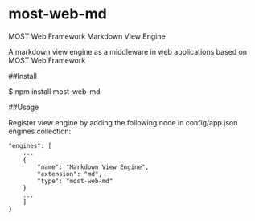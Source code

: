 most-web-md
===========

MOST Web Framework Markdown View Engine

A markdown view engine as a middleware in web applications based on MOST Web Framework

##Install

$ npm install most-web-md

##Usage

Register view engine by adding the following node in config/app.json engines collection:

    "engines": [
        ...
        {
            "name": "Markdown View Engine",
            "extension": "md",
            "type": "most-web-md"
        }
        ...
        ]
    }
